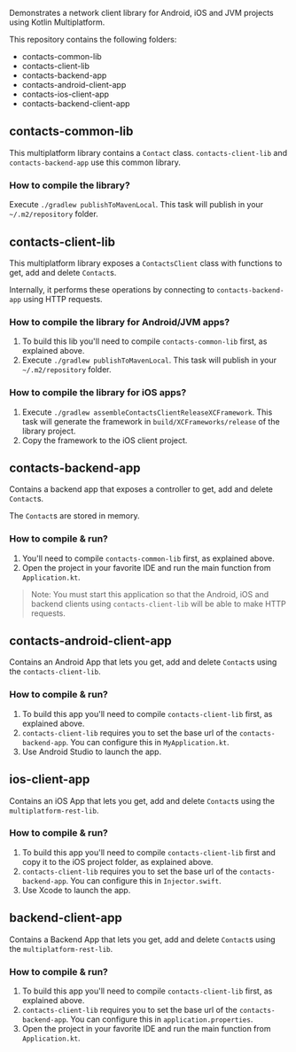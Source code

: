 Demonstrates a network client library for Android, iOS and JVM projects using Kotlin Multiplatform.

This repository contains the following folders:
* contacts-common-lib
* contacts-client-lib
* contacts-backend-app
* contacts-android-client-app
* contacts-ios-client-app
* contacts-backend-client-app

## contacts-common-lib
This multiplatform library contains a `Contact` class. `contacts-client-lib` and `contacts-backend-app` use this common library.

### How to compile the library?
Execute `./gradlew publishToMavenLocal`. This task will publish in your `~/.m2/repository` folder.

## contacts-client-lib
This multiplatform library exposes a `ContactsClient` class with functions to get, add and delete `Contact`s.

Internally, it performs these operations by connecting to `contacts-backend-app` using HTTP requests.

### How to compile the library for Android/JVM apps?
1. To build this lib you'll need to compile `contacts-common-lib` first, as explained above.
2. Execute `./gradlew publishToMavenLocal`. This task will publish in your `~/.m2/repository` folder.
  
### How to compile the library for iOS apps?
1. Execute `./gradlew assembleContactsClientReleaseXCFramework`. This task will generate the framework in `build/XCFrameworks/release` of the library project.
2. Copy the framework to the iOS client project.

## contacts-backend-app
Contains a backend app that exposes a controller to get, add and delete `Contact`s.

The `Contact`s are stored in memory.

### How to compile & run?
1. You'll need to compile `contacts-common-lib` first, as explained above.
2. Open the project in your favorite IDE and run the main function from `Application.kt`.

> Note: You must start this application so that the Android, iOS and backend clients using `contacts-client-lib` will be able to make HTTP requests.

## contacts-android-client-app
Contains an Android App that lets you get, add and delete `Contact`s using the `contacts-client-lib`.

### How to compile & run?
1. To build this app you'll need to compile `contacts-client-lib` first, as explained above.
2. `contacts-client-lib` requires you to set the base url of the `contacts-backend-app`. You can configure this in `MyApplication.kt`.
3. Use Android Studio to launch the app.

## ios-client-app
Contains an iOS App that lets you get, add and delete `Contact`s using the `multiplatform-rest-lib`.

### How to compile & run?
1. To build this app you'll need to compile `contacts-client-lib` first and copy it to the iOS project folder, as explained above.
2. `contacts-client-lib` requires you to set the base url of the `contacts-backend-app`. You can configure this in `Injector.swift`.
3. Use Xcode to launch the app.

## backend-client-app
Contains a Backend App that lets you get, add and delete `Contact`s using the `multiplatform-rest-lib`.

### How to compile & run?
1. To build this app you'll need to compile `contacts-client-lib` first, as explained above.
2. `contacts-client-lib` requires you to set the base url of the `contacts-backend-app`. You can configure this in `application.properties`.
3. Open the project in your favorite IDE and run the main function from `Application.kt`.